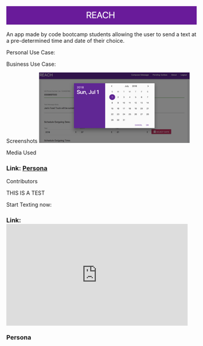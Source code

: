 <!-- <img src = "./public/assets/img/Banner.png"> -->
<img src = "./public/assets/images/Banner.png">

An app made by code bootcamp students allowing the user to send a text at a pre-determined time and date of their choice. 

Personal Use Case: 


Business Use Case: 


Screenshots
<img src = "./public/assets/images/DatePicker.png" width="400">

Media Used

### Link: <a href="https://app.xtensio.com/folio/s5ls38nj">Persona</a>

Contributors 


THIS IS A TEST


Start Texting now: 

### Link: <iframe src="https://giphy.com/embed/l0HlHlV6OXkzE1EQM" width="480" height="270" frameBorder="0" class="giphy-embed" allowFullScreen></iframe><p><a href="https://giphy.com/gifs/tkaymaidza-tkay-maidza-l0HlHlV6OXkzE1EQM"></a></p>Persona</a>
